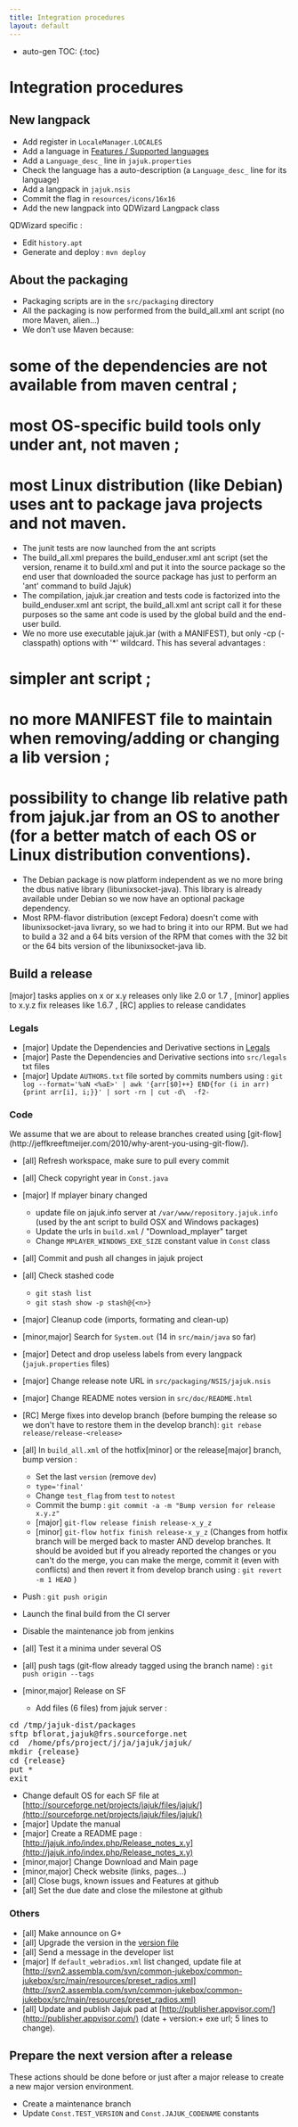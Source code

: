 ```yaml
---
title: Integration procedures
layout: default
---
```

* auto-gen TOC:
{:toc}

# Integration procedures

## New langpack
* Add register in ``LocaleManager.LOCALES``
* Add a language in [Features / Supported languages ](/features.html)
* Add a ``Language_desc_`` line in ``jajuk.properties``
* Check the language has a auto-description (a ``Language_desc_`` line for its language)
* Add a langpack in ``jajuk.nsis``
* Commit the flag in ``resources/icons/16x16``
* Add the new langpack into QDWizard Langpack class

QDWizard specific :

* Edit ``history.apt``
* Generate and deploy : ``mvn deploy``

## About the packaging
* Packaging scripts are in the ``src/packaging`` directory
* All the packaging is now performed from the build_all.xml ant script (no more Maven, alien...)
* We don't use Maven because:
 # some of the dependencies are not available from maven central ;
 # most OS-specific build tools only under ant, not maven ;
 # most Linux distribution (like Debian) uses ant to package java projects and not maven.
* The junit tests are now launched from the ant scripts
* The build_all.xml prepares the build_enduser.xml ant script (set the version, rename it to build.xml and put it into the source package so the end user that downloaded the source package has just to perform an 'ant' command to build Jajuk)
* The compilation, jajuk.jar creation and tests code is factorized into the build_enduser.xml ant script, the build_all.xml ant script call it for these purposes so the same ant code is used by the global build and the end-user build.
* We no more use executable jajuk.jar (with a MANIFEST), but only -cp (-classpath) options with '*' wildcard. This has several advantages :
 # simpler ant script ;
 # no more MANIFEST file to maintain when removing/adding or changing a lib version ;
 # possibility to change lib relative path from jajuk.jar from an OS to another (for a better match of each OS or Linux distribution conventions).
* The Debian package is now platform independent as we no more bring the dbus native library (libunixsocket-java). This library is already available under Debian so we now have an optional package dependency.
* Most RPM-flavor distribution (except Fedora) doesn't come with libunixsocket-java livrary, so we had to bring it into our RPM. But we had to build a 32 and a 64 bits version of the RPM that comes with the 32 bit or the 64 bits version of the libunixsocket-java lib.

## Build a release
<div class='info'>
[major] tasks applies on x or x.y releases only like 2.0 or 1.7 , 
[minor] applies to x.y.z fix releases like 1.6.7 ,
[RC] applies to release candidates
</div>

### Legals
- [major] Update the Dependencies and Derivative sections in [Legals](/legals.html)
- [major] Paste the Dependencies and Derivative sections into ``src/legals`` txt files
- [major] Update ``AUTHORS.txt`` file sorted by commits numbers using :
``git log --format='%aN <%aE>' | awk '{arr[$0]++} END{for (i in arr){print arr[i], i;}}' | sort -rn | cut -d\  -f2-``

### Code
<div class='info'>We assume that we are about to release branches created using [git-flow](http://jeffkreeftmeijer.com/2010/why-arent-you-using-git-flow/).</div>

- [all] Refresh workspace, make sure to pull every commit
- [all] Check copyright year in ``Const.java``
- [major] If mplayer binary changed
  - update file on jajuk.info server at ``/var/www/repository.jajuk.info`` (used by the ant script to build OSX and Windows packages)
  - Update the urls in ``build.xml`` / "Download_mplayer" target
  - Change ``MPLAYER_WINDOWS_EXE_SIZE`` constant value in ``Const`` class
- [all] Commit and push all changes in jajuk project
- [all] Check stashed code
  - ``git stash list``
  - ``git stash show -p stash@{<n>}``
- [major] Cleanup code (imports, formating and clean-up)
- [minor,major] Search for ``System.out`` (14 in ``src/main/java`` so far)
- [major] Detect and drop useless labels from every langpack (``jajuk.properties`` files)
- [major] Change release note URL in ``src/packaging/NSIS/jajuk.nsis``
- [major] Change README notes version in ``src/doc/README.html``
- [RC] Merge fixes into develop branch (before bumping the release so we don't have to restore them in the develop branch):
``git rebase release/release-<release>``
- [all] In ``build_all.xml`` of the hotfix[minor] or the release[major] branch, bump version :
  - Set the last ``version`` (remove ``dev``)
  - ``type='final'``
  - Change ``test_flag`` from ``test`` to ``notest``
  - Commit the bump : ``git commit -a -m "Bump version for release x.y.z"``
  - [major] ``git-flow release finish release-x_y_z``
  - [minor] ``git-flow hotfix finish release-x_y_z`` (Changes from hotfix branch will be merged back to master AND develop branches. It should be avoided but if you already reported the changes or you can't do the merge, you can make the merge, commit it (even with conflicts) and then revert it from develop branch using : ``git revert -m 1 HEAD`` )
- Push : ``git push origin``
- Launch the final build from the CI server
- Disable the maintenance job from jenkins
- [all] Test it a minima under several OS
- [all] push tags (git-flow already tagged using the branch name) : ``git push origin --tags``

 
- [minor,major] Release on SF
  - Add files (6 files) from jajuk server :
<pre>
cd /tmp/jajuk-dist/packages
sftp bflorat,jajuk@frs.sourceforge.net
cd  /home/pfs/project/j/ja/jajuk/jajuk/
mkdir {release}
cd {release}
put *
exit
</pre>

- Change default OS for each SF file at [http://sourceforge.net/projects/jajuk/files/jajuk/](http://sourceforge.net/projects/jajuk/files/jajuk/)
- [major] Update the manual
- [major] Create a README page : [http://jajuk.info/index.php/Release_notes_x.y](http://jajuk.info/index.php/Release_notes_x.y)
- [minor,major] Change Download and Main page
- [minor,major] Check website (links, pages...)
- [all] Close bugs, known issues and Features at github
- [all] Set the due date and close the milestone at github

### Others
- [all] Make announce on G+
- [all] Upgrade the version in the [version file](https://github.com/jajuk-team/jajuk-team.github.io/blob/master/repository/pad/jajuk_pad.xml)
- [all] Send a message in the developer list
- [major] If ``default_webradios.xml`` list changed, update file at [http://svn2.assembla.com/svn/common-jukebox/common-jukebox/src/main/resources/preset_radios.xml](http://svn2.assembla.com/svn/common-jukebox/common-jukebox/src/main/resources/preset_radios.xml)
- [all] Update and publish Jajuk pad at [http://publisher.appvisor.com/](http://publisher.appvisor.com/) (date + version:+ exe url; 5 lines to change).

## Prepare the next version after a release
These actions should be done before or just after a major release to create a new major version environment.
 
- Create a maintenance branch
- Update ``Const.TEST_VERSION`` and ``Const.JAJUK_CODENAME`` constants

